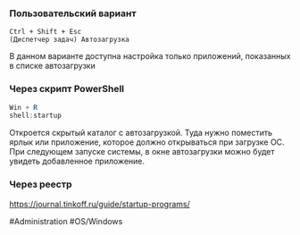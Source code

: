 ### Пользовательский вариант

```
Ctrl + Shift + Esc
(Диспетчер задач) Автозагрузка
```

В данном варианте доступна настройка только приложений, показанных в списке автозагрузки

### Через скрипт PowerShell

```PowerShell
Win + R
shell:startup
```

Откроется скрытый каталог с автозагрузкой. Туда нужно поместить ярлык или приложение, которое должно открываться при загрузке ОС. При следующем запуске системы, в окне автозагрузки можно будет увидеть добавленное приложение.

### Через реестр

https://journal.tinkoff.ru/guide/startup-programs/

#Administration #OS/Windows